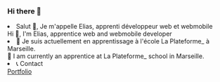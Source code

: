 ### Hi there 👋

<!--
**elias-cardon/elias-cardon** is a ✨ _special_ ✨ repository because its `README.md` (this file) appears on your GitHub profile.

Here are some ideas to get you started:

- 🔭 I’m currently working on ...
- 🌱 I’m currently learning ...
- 👯 I’m looking to collaborate on ...
- 🤔 I’m looking for help with ...
- 💬 Ask me about ...
- 📫 How to reach me: ...
- 😄 Pronouns: ...
- ⚡ Fun fact: ...
-->

<li>Salut 👋, Je m'appelle Elias, apprenti développeur web et webmobile</li>
Hi 👋, I'm Elias, apprentice web and webmobile developer

<li>🌱 Je suis actuellement en apprentissage à l'école La Plateforme_ à Marseille.</li>
🌱 I am currently an apprentice at La Plateforme_ school in Marseille.

<li>📞 Contact</li>
<a href="https://elias-cardon.students-laplateforme.io/">Portfolio</a>
